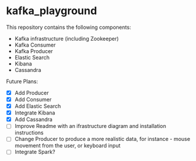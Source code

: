 # kafka_playground
This repository contains the following components:

- Kafka infrastructure (including Zookeeper)
- Kafka Consumer
- Kafka Producer
- Elastic Search 
- Kibana
- Cassandra

Future Plans:
- [x] Add Producer
- [x] Add Consumer
- [x] Add Elastic Search
- [x] Integrate Kibana
- [x] Add Cassandra
- [ ] Improve Readme with an ifrastructure diagram and installation instructions
- [ ] Change Producer to produce a more realistic data, for instance - mouse movement from the user, or keyboard input
- [ ] Integrate Spark?
